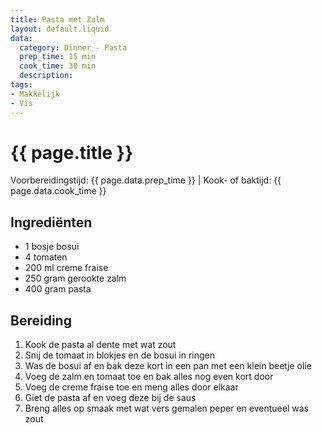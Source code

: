```yaml
---
title: Pasta met Zalm
layout: default.liquid
data:
  category: Dinner - Pasta
  prep_time: 15 min
  cook_time: 30 min
  description: 
tags:
- Makkelijk
- Vis
---
```

# {{ page.title }}

Voorbereidingstijd: {{ page.data.prep_time }} | Kook- of baktijd: {{ page.data.cook_time }}

## Ingrediënten
- 1 bosje bosui
- 4 tomaten
- 200 ml creme fraise
- 250 gram gerookte zalm
- 400 gram pasta

## Bereiding
1. Kook de pasta al dente met wat zout
2. Snij de tomaat in blokjes en de bosui in ringen
3. Was de bosui af en bak deze kort in een pan met een klein beetje olie
4. Voeg de zalm en tomaat toe en bak alles nog even kort door
5. Voeg de creme fraise toe en meng alles door elkaar
6. Giet de pasta af en voeg deze bij de saus
7. Breng alles op smaak met wat vers gemalen peper en eventueel was zout

